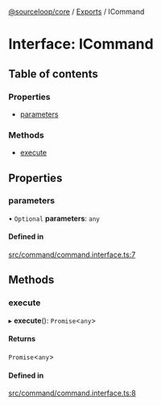 [@sourceloop/core](../README.md) / [Exports](../modules.md) / ICommand

# Interface: ICommand

## Table of contents

### Properties

- [parameters](ICommand.md#parameters)

### Methods

- [execute](ICommand.md#execute)

## Properties

### parameters

• `Optional` **parameters**: `any`

#### Defined in

[src/command/command.interface.ts:7](https://github.com/sourcefuse/loopback4-microservice-catalog/blob/6c16af104/packages/core/src/command/command.interface.ts#L7)

## Methods

### execute

▸ **execute**(): `Promise`<`any`\>

#### Returns

`Promise`<`any`\>

#### Defined in

[src/command/command.interface.ts:8](https://github.com/sourcefuse/loopback4-microservice-catalog/blob/6c16af104/packages/core/src/command/command.interface.ts#L8)
